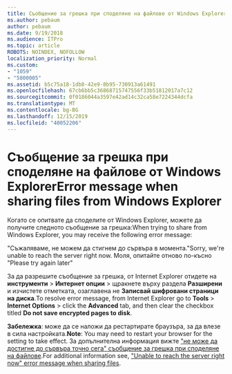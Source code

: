 ```yaml
---
title: Съобщение за грешка при споделяне на файлове от Windows Explorer
ms.author: pebaum
author: pebaum
ms.date: 9/19/2018
ms.audience: ITPro
ms.topic: article
ROBOTS: NOINDEX, NOFOLLOW
localization_priority: Normal
ms.custom:
- "1059"
- "5800005"
ms.assetid: b5c75a18-1db8-42e9-8b95-730913a61491
ms.openlocfilehash: 67cb6bb5c36868715747556f33b51812017a7c12
ms.sourcegitcommit: 0f0186044a3597e42ad14c32ca58e7224344dcfa
ms.translationtype: MT
ms.contentlocale: bg-BG
ms.lasthandoff: 12/15/2019
ms.locfileid: "40052206"
---
```

# <a name="error-message-when-sharing-files-from-windows-explorer"></a><span data-ttu-id="04f3c-102">Съобщение за грешка при споделяне на файлове от Windows Explorer</span><span class="sxs-lookup"><span data-stu-id="04f3c-102">Error message when sharing files from Windows Explorer</span></span>

<span data-ttu-id="04f3c-103">Когато се опитвате да споделите от Windows Explorer, можете да получите следното съобщение за грешка:</span><span class="sxs-lookup"><span data-stu-id="04f3c-103">When trying to share from Windows Explorer, you may receive the following error message:</span></span>
  
<span data-ttu-id="04f3c-104">"Съжаляваме, не можем да стигнем до сървъра в момента.</span><span class="sxs-lookup"><span data-stu-id="04f3c-104">"Sorry, we're unable to reach the server right now.</span></span> <span data-ttu-id="04f3c-105">Моля, опитайте отново по-късно "</span><span class="sxs-lookup"><span data-stu-id="04f3c-105">Please try again later"</span></span>
  
<span data-ttu-id="04f3c-106">За да разрешите съобщение за грешка, от Internet Explorer отидете на **инструменти** \> **Интернет опции** \> щракнете върху раздела **Разширени** и изчистете отметката, озаглавена не **Записвай шифровани страници на диска**.</span><span class="sxs-lookup"><span data-stu-id="04f3c-106">To resolve error message, from Internet Explorer go to **Tools** \> **Internet Options** \> click the **Advanced** tab, and then clear the checkbox titled **Do not save encrypted pages to disk**.</span></span>
  
 <span data-ttu-id="04f3c-107">**Забележка**: може да се наложи да рестартирате браузъра, за да влезе в сила настройката.</span><span class="sxs-lookup"><span data-stu-id="04f3c-107">**Note**: You may need to restart your browser for the setting to take effect.</span></span> <span data-ttu-id="04f3c-108">За допълнителна информация вижте ["не може да достигне до сървъра точно сега" съобщение за грешка при споделяне на файлове](https://go.microsoft.com/fwlink/?linkid=2022914).</span><span class="sxs-lookup"><span data-stu-id="04f3c-108">For additional information see, ["Unable to reach the server right now" error message when sharing files](https://go.microsoft.com/fwlink/?linkid=2022914).</span></span>
  